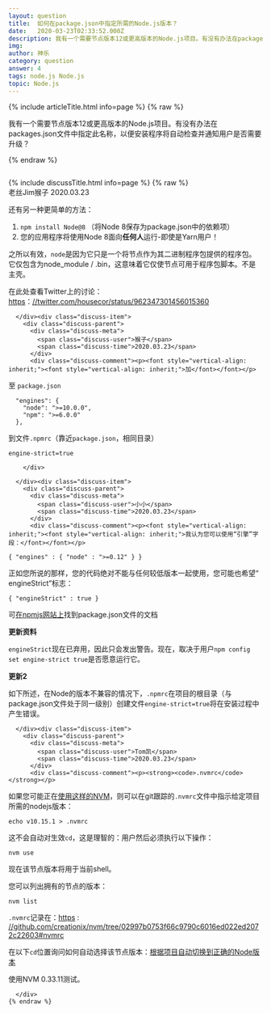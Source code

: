 ```yaml
---
layout: question
title:  如何在package.json中指定所需的Node.js版本？
date:   2020-03-23T02:33:52.000Z
description: 我有一个需要节点版本12或更高版本的Node.js项目。有没有办法在packages.json文件中指定此名称，以便安装程序将自动检查并通知用户是否需要升...
img: 
author: 神乐
category: question
answer: 4
tags: node.js Node.js
topic: Node.js
---
```

<div class="article-root">
  <div class="article">
    {% include articleTitle.html info=page %}
    {% raw %}
    <div class="article-content"><p><font style="vertical-align: inherit;"><font style="vertical-align: inherit;">我有一个需要节点版本12或更高版本的Node.js项目。</font><font style="vertical-align: inherit;">有没有办法在packages.json文件中指定此名称，以便安装程序将自动检查并通知用户是否需要升级？</font></font></p></div>
    {% endraw %}
  </div>
  <p style="height: 0;width:0;overflow: hidden;"> 第2658篇《如何在package.json中指定所需的Node.js版本？》来自Winter(https://github.com/aiyld/aiyld.github.io)的站点</p>
  <div class="discuss-wrapper">
    {% include discussTitle.html info=page %}
    {% raw %}
    <div class="discuss-item">
        <div class="discuss-parent">
          <div class="discuss-meta">
            <span class="discuss-user">老丝Jim猴子</span>
            <span class="discuss-time">2020.03.23</span>
          </div>
          <div class="discuss-comment"><p><font style="vertical-align: inherit;"><font style="vertical-align: inherit;">还有另一种更简单的方法：</font></font></p>

<ol>
<li><code>npm install Node@8</code><font style="vertical-align: inherit;"><font style="vertical-align: inherit;"> （将Node 8保存为package.json中的依赖项）</font></font></li>
<li><font style="vertical-align: inherit;"><font style="vertical-align: inherit;">您的应用程序将使用Node 8面向</font></font><strong><font style="vertical-align: inherit;"><font style="vertical-align: inherit;">任何人</font></font></strong><font style="vertical-align: inherit;"><font style="vertical-align: inherit;">运行</font><font style="vertical-align: inherit;">-即使是Yarn用户！</font></font></li>
</ol>

<p><font style="vertical-align: inherit;"><font style="vertical-align: inherit;">之所以有效，</font></font><code>node</code><font style="vertical-align: inherit;"><font style="vertical-align: inherit;">是</font><font style="vertical-align: inherit;">因为</font><font style="vertical-align: inherit;">它只是一个将节点作为其二进制程序包提供的程序包。</font><font style="vertical-align: inherit;">它仅包含为node_module / .bin，这意味着它仅使节点可用于程序包脚本。</font><font style="vertical-align: inherit;">不是主壳。</font></font></p>

<p><font style="vertical-align: inherit;"><font style="vertical-align: inherit;">在此处查看Twitter上的讨论：</font><a href="https://twitter.com/housecor/status/962347301456015360" rel="noreferrer"><font style="vertical-align: inherit;">https</font></a><font style="vertical-align: inherit;">：</font></font><a href="https://twitter.com/housecor/status/962347301456015360" rel="noreferrer"><font style="vertical-align: inherit;"><font style="vertical-align: inherit;">//twitter.com/housecor/status/962347301456015360</font></font></a></p></div>
        </div>
        
      </div><div class="discuss-item">
        <div class="discuss-parent">
          <div class="discuss-meta">
            <span class="discuss-user">猴子</span>
            <span class="discuss-time">2020.03.23</span>
          </div>
          <div class="discuss-comment"><p><font style="vertical-align: inherit;"><font style="vertical-align: inherit;">加</font></font></p>

<p><font style="vertical-align: inherit;"><font style="vertical-align: inherit;">至 </font></font><code>package.json</code></p>

<pre><code>  "engines": {<font></font>
    "node": "&gt;=10.0.0",<font></font>
    "npm": "&gt;=6.0.0"<font></font>
  },<font></font>
</code></pre>

<p><font style="vertical-align: inherit;"><font style="vertical-align: inherit;">到文件</font></font><code>.npmrc</code><font style="vertical-align: inherit;"><font style="vertical-align: inherit;">（靠近</font></font><code>package.json</code><font style="vertical-align: inherit;"><font style="vertical-align: inherit;">，相同目录）</font></font></p>

<pre><code>engine-strict=true
</code></pre></div>
        </div>
        
      </div><div class="discuss-item">
        <div class="discuss-parent">
          <div class="discuss-meta">
            <span class="discuss-user">小小</span>
            <span class="discuss-time">2020.03.23</span>
          </div>
          <div class="discuss-comment"><p><font style="vertical-align: inherit;"><font style="vertical-align: inherit;">我认为您可以使用“引擎”字段：</font></font></p>

<pre><code>{ "engines" : { "node" : "&gt;=0.12" } }
</code></pre>

<p><font style="vertical-align: inherit;"><font style="vertical-align: inherit;">正如您所说的那样，您的代码绝对不能与任何较低版本一起使用，您可能也希望“ engineStrict”标志：</font></font></p>

<pre><code>{ "engineStrict" : true }
</code></pre>

<p><font style="vertical-align: inherit;"><font style="vertical-align: inherit;">可</font><a href="https://docs.npmjs.com/files/package.json#engines" rel="noreferrer"><font style="vertical-align: inherit;">在npmjs网站上</font></a><font style="vertical-align: inherit;">找到package.json文件的文档</font></font><a href="https://docs.npmjs.com/files/package.json#engines" rel="noreferrer"><font style="vertical-align: inherit;"></font></a></p>

<p><strong><font style="vertical-align: inherit;"><font style="vertical-align: inherit;">更新资料</font></font></strong></p>

<p><code>engineStrict</code><font style="vertical-align: inherit;"><font style="vertical-align: inherit;">现在已弃用，因此只会发出警告。</font><font style="vertical-align: inherit;">现在，取决于用户</font></font><code>npm config set engine-strict true</code><font style="vertical-align: inherit;"><font style="vertical-align: inherit;">是否愿意</font><font style="vertical-align: inherit;">运行</font><font style="vertical-align: inherit;">它。</font></font></p>

<p><strong><font style="vertical-align: inherit;"><font style="vertical-align: inherit;">更新2</font></font></strong></p>

<p><font style="vertical-align: inherit;"><font style="vertical-align: inherit;">如下所述，</font><font style="vertical-align: inherit;">在Node的版本不兼容的</font><font style="vertical-align: inherit;">情况下，</font></font><code>.npmrc</code><font style="vertical-align: inherit;"><font style="vertical-align: inherit;">在项目的根目录（与package.json文件处于同一级别）</font><font style="vertical-align: inherit;">创建</font><font style="vertical-align: inherit;">文件</font></font><code>engine-strict=true</code><font style="vertical-align: inherit;"><font style="vertical-align: inherit;">将在安装过程中产生错误。</font></font></p></div>
        </div>
        
      </div><div class="discuss-item">
        <div class="discuss-parent">
          <div class="discuss-meta">
            <span class="discuss-user">Tom凯</span>
            <span class="discuss-time">2020.03.23</span>
          </div>
          <div class="discuss-comment"><p><strong><code>.nvmrc</code></strong></p>

<p><font style="vertical-align: inherit;"><font style="vertical-align: inherit;">如果您可能正在</font></font><a href="https://askubuntu.com/questions/594656/how-to-install-the-latest-versions-of-nodejs-and-npm/971612#971612"><font style="vertical-align: inherit;"><font style="vertical-align: inherit;">使用这样的NVM</font></font></a><font style="vertical-align: inherit;"><font style="vertical-align: inherit;">，则可以在git跟踪的</font></font><code>.nvmrc</code><font style="vertical-align: inherit;"><font style="vertical-align: inherit;">文件中</font><font style="vertical-align: inherit;">指示给定项目所需的nodejs版本</font><font style="vertical-align: inherit;">：</font></font></p>

<pre><code>echo v10.15.1 &gt; .nvmrc
</code></pre>

<p><font style="vertical-align: inherit;"><font style="vertical-align: inherit;">这不会自动对生效</font></font><code>cd</code><font style="vertical-align: inherit;"><font style="vertical-align: inherit;">，这是理智的：用户然后必须执行以下操作：</font></font></p>

<pre><code>nvm use
</code></pre>

<p><font style="vertical-align: inherit;"><font style="vertical-align: inherit;">现在该节点版本将用于当前shell。</font></font></p>

<p><font style="vertical-align: inherit;"><font style="vertical-align: inherit;">您可以列出拥有的节点的版本：</font></font></p>

<pre><code>nvm list
</code></pre>

<p><code>.nvmrc</code><font style="vertical-align: inherit;"><font style="vertical-align: inherit;">记录在：</font><a href="https://github.com/creationix/nvm/tree/02997b0753f66c9790c6016ed022ed2072c22603#nvmrc" rel="nofollow noreferrer"><font style="vertical-align: inherit;">https</font></a><font style="vertical-align: inherit;"> : </font></font><a href="https://github.com/creationix/nvm/tree/02997b0753f66c9790c6016ed022ed2072c22603#nvmrc" rel="nofollow noreferrer"><font style="vertical-align: inherit;"><font style="vertical-align: inherit;">//github.com/creationix/nvm/tree/02997b0753f66c9790c6016ed022ed2072c22603#nvmrc</font></font></a></p>

<p><font style="vertical-align: inherit;"><font style="vertical-align: inherit;">在以下</font></font><code>cd</code><font style="vertical-align: inherit;"><font style="vertical-align: inherit;">位置询问</font><font style="vertical-align: inherit;">如何自动选择该节点版本</font><font style="vertical-align: inherit;">：</font></font><a href="https://stackoverflow.com/questions/29653036/automatically-switch-to-correct-version-of-node-based-on-project"><font style="vertical-align: inherit;"><font style="vertical-align: inherit;">根据项目自动切换到正确的Node版本</font></font></a></p>

<p><font style="vertical-align: inherit;"><font style="vertical-align: inherit;">使用NVM 0.33.11测试。</font></font></p></div>
        </div>
        
      </div>
    {% endraw %}
  </div>
<div>
